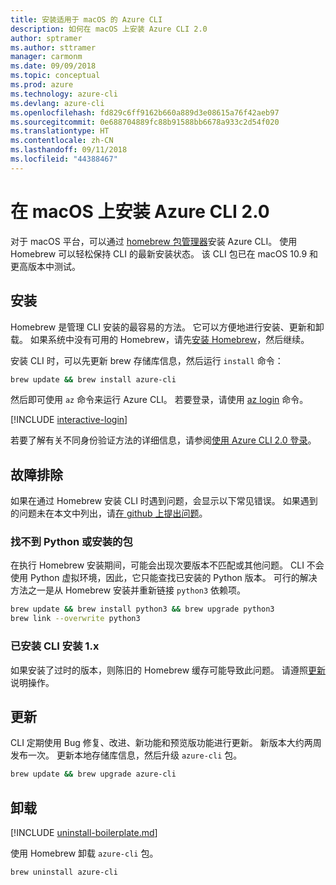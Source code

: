 ```yaml
---
title: 安装适用于 macOS 的 Azure CLI
description: 如何在 macOS 上安装 Azure CLI 2.0
author: sptramer
ms.author: sttramer
manager: carmonm
ms.date: 09/09/2018
ms.topic: conceptual
ms.prod: azure
ms.technology: azure-cli
ms.devlang: azure-cli
ms.openlocfilehash: fd829c6ff9162b660a889d3e08615a76f42aeb97
ms.sourcegitcommit: 0e688704889fc88b91588bb6678a933c2d54f020
ms.translationtype: HT
ms.contentlocale: zh-CN
ms.lasthandoff: 09/11/2018
ms.locfileid: "44388467"
---
```

# <a name="install-azure-cli-20-on-macos"></a>在 macOS 上安装 Azure CLI 2.0

对于 macOS 平台，可以通过 [homebrew 包管理器](https://brew.sh)安装 Azure CLI。 使用 Homebrew 可以轻松保持 CLI 的最新安装状态。 该 CLI 包已在 macOS 10.9 和更高版本中测试。

## <a name="install"></a>安装

Homebrew 是管理 CLI 安装的最容易的方法。 它可以方便地进行安装、更新和卸载。
如果系统中没有可用的 Homebrew，请先[安装 Homebrew](https://docs.brew.sh/Installation.html)，然后继续。

安装 CLI 时，可以先更新 brew 存储库信息，然后运行 `install` 命令：

```bash
brew update && brew install azure-cli
```

然后即可使用 `az` 命令来运行 Azure CLI。 若要登录，请使用 [az login](/cli/azure/reference-index#az-login) 命令。

[!INCLUDE [interactive-login](includes/interactive-login.md)]

若要了解有关不同身份验证方法的详细信息，请参阅[使用 Azure CLI 2.0 登录](authenticate-azure-cli.md)。

## <a name="troubleshooting"></a>故障排除

如果在通过 Homebrew 安装 CLI 时遇到问题，会显示以下常见错误。 如果遇到的问题未在本文中列出，请[在 github 上提出问题](https://github.com/Azure/azure-cli/issues)。

### <a name="unable-to-find-python-or-installed-packages"></a>找不到 Python 或安装的包

在执行 Homebrew 安装期间，可能会出现次要版本不匹配或其他问题。 CLI 不会使用 Python 虚拟环境，因此，它只能查找已安装的 Python 版本。 可行的解决方法之一是从 Homebrew 安装并重新链接 `python3` 依赖项。

```bash
brew update && brew install python3 && brew upgrade python3
brew link --overwrite python3
```

### <a name="cli-version-1x-is-installed"></a>已安装 CLI 安装 1.x

如果安装了过时的版本，则陈旧的 Homebrew 缓存可能导致此问题。 请遵照[更新](#Update)说明操作。

## <a name="update"></a>更新

CLI 定期使用 Bug 修复、改进、新功能和预览版功能进行更新。 新版本大约两周发布一次。 更新本地存储库信息，然后升级 `azure-cli` 包。

```bash
brew update && brew upgrade azure-cli
```

## <a name="uninstall"></a>卸载

[!INCLUDE [uninstall-boilerplate.md](includes/uninstall-boilerplate.md)]

使用 Homebrew 卸载 `azure-cli` 包。

```bash
brew uninstall azure-cli
```
